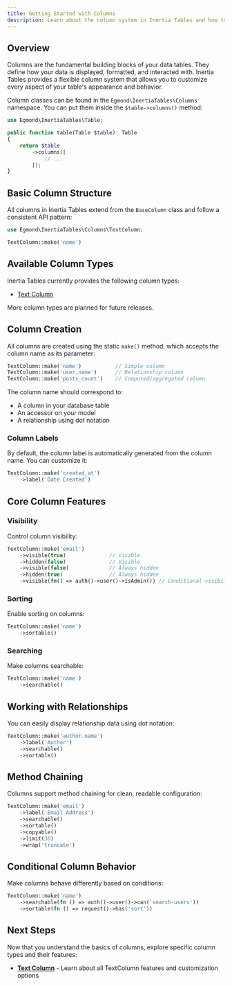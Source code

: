 ```yaml
---
title: Getting Started with Columns
description: Learn about the column system in Inertia Tables and how to configure different column types.
---
```


## Overview

Columns are the fundamental building blocks of your data tables. They define how your data is displayed, formatted, and interacted with. Inertia Tables provides a flexible column system that allows you to customize every aspect of your table's appearance and behavior.

Column classes can be found in the `Egmond\InertiaTables\Columns` namespace. You can put them inside the `$table->columns()` method:

```php
use Egmond\InertiaTables\Table;

public function table(Table $table): Table
{
    return $table
        ->columns([
            // ...
        ]);
}
```

## Basic Column Structure

All columns in Inertia Tables extend from the `BaseColumn` class and follow a consistent API pattern:

```php
use Egmond\InertiaTables\Columns\TextColumn;

TextColumn::make('name')
```

## Available Column Types

Inertia Tables currently provides the following column types:

- [Text Column](/03-columns/02-text-column)

More column types are planned for future releases.

## Column Creation

All columns are created using the static `make()` method, which accepts the column name as its parameter:

```php
TextColumn::make('name')           // Simple column
TextColumn::make('user.name')      // Relationship column  
TextColumn::make('posts_count')    // Computed/aggregated column
```

The column name should correspond to:
- A column in your database table
- An accessor on your model
- A relationship using dot notation

### Column Labels

By default, the column label is automatically generated from the column name. You can customize it:

```php
TextColumn::make('created_at')
    ->label('Date Created')
```

## Core Column Features

### Visibility

Control column visibility:

```php
TextColumn::make('email')
    ->visible(true)              // Visible
    ->hidden(false)              // Visible
    ->visible(false)             // Always hidden
    ->hidden(true)               // Always hidden
    ->visible(fn() => auth()->user()->isAdmin()) // Conditional visibility
```

### Sorting

Enable sorting on columns:

```php
TextColumn::make('name')
    ->sortable()
```

### Searching

Make columns searchable:

```php
TextColumn::make('name')
    ->searchable()
```

## Working with Relationships

You can easily display relationship data using dot notation:

```php
TextColumn::make('author.name')
    ->label('Author')
    ->searchable()
    ->sortable()
```

## Method Chaining

Columns support method chaining for clean, readable configuration:

```php
TextColumn::make('email')
    ->label('Email Address')
    ->searchable()
    ->sortable()
    ->copyable()
    ->limit(30)
    ->wrap('truncate')
```

## Conditional Column Behavior

Make columns behave differently based on conditions:

```php
TextColumn::make('name')
    ->searchable(fn () => auth()->user()->can('search-users'))
    ->sortable(fn () => request()->has('sort'))
```

## Next Steps

Now that you understand the basics of columns, explore specific column types and their features:

- **[Text Column](/columns/text-column)** - Learn about all TextColumn features and customization options
